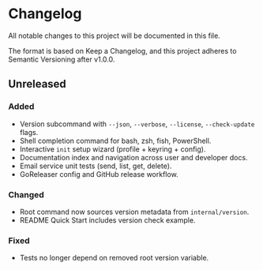 # Changelog

All notable changes to this project will be documented in this file.

The format is based on Keep a Changelog, and this project adheres to Semantic Versioning after v1.0.0.

## Unreleased
### Added
- Version subcommand with `--json`, `--verbose`, `--license`, `--check-update` flags.
- Shell completion command for bash, zsh, fish, PowerShell.
- Interactive `init` setup wizard (profile + keyring + config).
- Documentation index and navigation across user and developer docs.
- Email service unit tests (send, list, get, delete).
- GoReleaser config and GitHub release workflow.

### Changed
- Root command now sources version metadata from `internal/version`.
- README Quick Start includes version check example.

### Fixed
- Tests no longer depend on removed root version variable.

